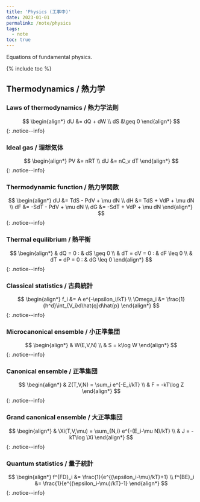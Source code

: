 ```yaml
---
title: 'Physics (工事中)'
date: 2023-01-01
permalink: /note/physics
tags:
  - note
toc: true
---
```


Equations of fundamental physics.

{% include toc %}

## Thermodynamics / 熱力学

### Laws of thermodynamics / 熱力学法則

$$
\begin{align*}
dU &= dQ + dW \\
dS &\geq 0
\end{align*}
$$
{: .notice--info}

### Ideal gas / 理想気体

$$
\begin{align*}
PV &= nRT \\
dU &= nC_v dT
\end{align*}
$$
{: .notice--info}

### Thermodynamic function / 熱力学関数

$$
\begin{align*}
dU &= TdS - PdV + \mu dN \\
dH &= TdS + VdP + \mu dN \\
dF &= -SdT - PdV + \mu dN \\
dG &= -SdT + VdP + \mu dN
\end{align*}
$$
{: .notice--info}

### Thermal equilibrium / 熱平衡

$$
\begin{align*}
& dQ = 0 : & dS \geq 0 \\
& dT = dV = 0 : & dF \leq 0 \\
& dT = dP = 0 : & dG \leq 0
\end{align*}
$$
{: .notice--info}

### Classical statistics / 古典統計

$$
\begin{align*}
f_i &= A e^{-\epsilon_i/kT} \\
\Omega_i &= \frac{1}{h^d}\int_{V_i}d\hat{q}d\hat{p}
\end{align*}
$$
{: .notice--info}

### Microcanonical ensemble / 小正準集団

$$
\begin{align*}
& W(E,V,N) \\
& S = k\log W
\end{align*}
$$
{: .notice--info}

### Canonical ensemble / 正準集団

$$
\begin{align*}
& Z(T,V,N) = \sum_i e^{-E_i/kT} \\
& F = -kT\log Z
\end{align*}
$$
{: .notice--info}

### Grand canonical ensemble / 大正準集団

$$
\begin{align*}
& \Xi(T,V,\mu) = \sum_{N,i} e^{-(E_i-\mu N)/kT} \\
& J = -kT\log \Xi
\end{align*}
$$
{: .notice--info}

### Quantum statistics / 量子統計

$$
\begin{align*}
f^{FD}_i &= \frac{1}{e^{(\epsilon_i-\mu)/kT}+1} \\
f^{BE}_i &= \frac{1}{e^{(\epsilon_i-\mu)/kT}-1}
\end{align*}
$$
{: .notice--info}